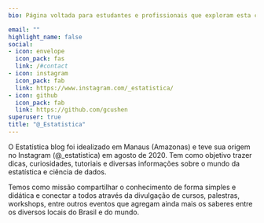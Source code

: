 ```yaml
---
bio: Página voltada para estudantes e profissionais que exploram esta ciência fantástica.

email: ""
highlight_name: false
social:
- icon: envelope
  icon_pack: fas
  link: /#contact
- icon: instagram
  icon_pack: fab
  link: https://www.instagram.com/_estatistica/
- icon: github
  icon_pack: fab
  link: https://github.com/gcushen
superuser: true
title: "@_Estatistica"
---
```


O Estatística blog foi idealizado em Manaus (Amazonas) e teve sua origem no Instagram (@_estatistica) em agosto de 2020. Tem como objetivo trazer dicas, curiosidades, tutoriais e diversas informações sobre o mundo da estatística e ciência de dados.

Temos como missão compartilhar o conhecimento de forma simples e didática e conectar a todos através da divulgação de cursos, palestras, workshops, entre outros eventos que agregam ainda mais os saberes entre os diversos locais do Brasil e do mundo.